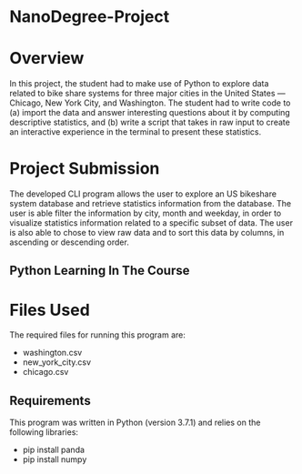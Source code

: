 # NanoDegree-Project
# Overview

In this project, the student had to make use of Python to explore data related to bike share systems for three major cities in the United States — Chicago, New York City, and Washington. The student had to write code to (a) import the data and answer interesting questions about it by computing descriptive statistics, and (b) write a script that takes in raw input to create an interactive experience in the terminal to present these statistics.

# Project Submission

The developed CLI program allows the user to explore an US bikeshare system database and retrieve statistics information from the database. The user is able filter the information by city, month and weekday, in order to visualize statistics information related to a specific subset of data. The user is also able to chose to view raw data and to sort this data by columns, in ascending or descending order.
## Python Learning In The Course

# Files Used

The required files for running this program are: 

* washington.csv
* new_york_city.csv
* chicago.csv

## Requirements
This program was written in Python (version 3.7.1) and relies on the following libraries:

* pip install panda
* pip install numpy